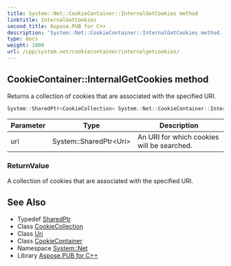 ```yaml
---
title: System::Net::CookieContainer::InternalGetCookies method
linktitle: InternalGetCookies
second_title: Aspose.PUB for C++
description: 'System::Net::CookieContainer::InternalGetCookies method. Returns a collection of cookies that are associated with the specified URI in C++.'
type: docs
weight: 1000
url: /cpp/system.net/cookiecontainer/internalgetcookies/
---
```

## CookieContainer::InternalGetCookies method


Returns a collection of cookies that are associated with the specified URI.

```cpp
System::SharedPtr<CookieCollection> System::Net::CookieContainer::InternalGetCookies(System::SharedPtr<Uri> uri)
```


| Parameter | Type | Description |
| --- | --- | --- |
| uri | System::SharedPtr\<Uri\> | An URI for which cookies will be searched. |

### ReturnValue

A collection of cookies that are associated with the specified URI.

## See Also

* Typedef [SharedPtr](../../../system/sharedptr/)
* Class [CookieCollection](../../cookiecollection/)
* Class [Uri](../../../system/uri/)
* Class [CookieContainer](../)
* Namespace [System::Net](../../)
* Library [Aspose.PUB for C++](../../../)
